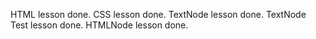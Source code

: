 HTML lesson done.
CSS lesson done.
TextNode lesson done.
TextNode Test lesson done.
HTMLNode lesson done.
